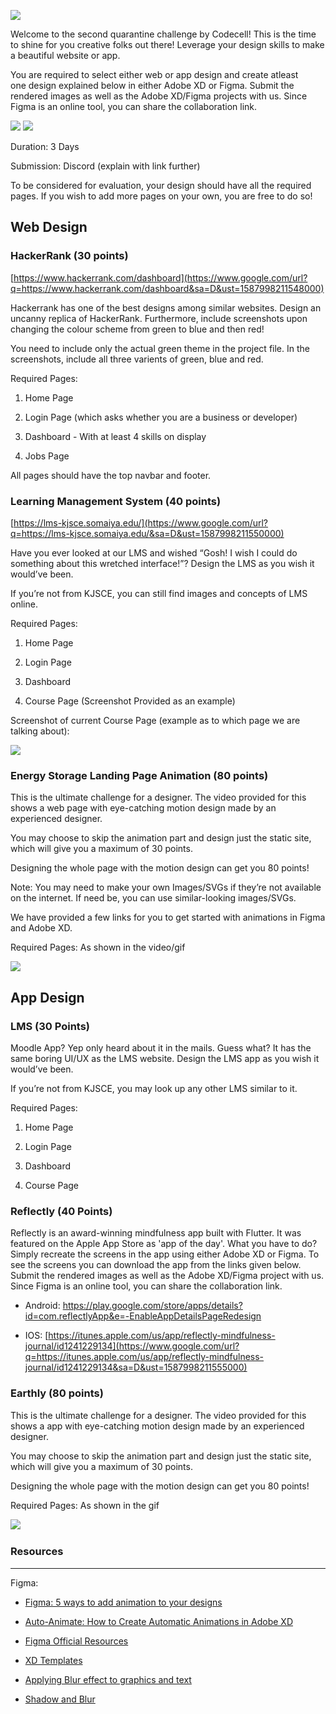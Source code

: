 ![](https://i.imgur.com/v8AcIJQ.png)

Welcome to the second quarantine challenge by Codecell! This is the time to shine for you creative folks out there! Leverage your design skills to make a beautiful website or app.

You are required to select either web or app design and create
atleast one design explained below in either Adobe XD or Figma. Submit the
rendered images as well as the Adobe XD/Figma projects with us. Since Figma is an online tool, you can share the collaboration link.

![](https://i.imgur.com/mvnS8c2s.png)
![](https://i.imgur.com/goxLFsNs.png)

Duration: 3 Days

Submission: Discord (explain with link further)

To be considered for evaluation, your design should have all the
required pages. If you wish to add more pages on your own, you are free
to do so!

Web Design 
----------

### HackerRank (30 points)

[https://www.hackerrank.com/dashboard](https://www.google.com/url?q=https://www.hackerrank.com/dashboard&sa=D&ust=1587998211548000)

Hackerrank has one of the best designs among similar websites.
Design an uncanny replica of HackerRank. Furthermore, include screenshots upon changing the colour scheme from green to blue and then red!

You need to include only the actual green theme in the project file. In the screenshots, include all three varients of green, blue and red.

Required Pages:

1. Home Page

2. Login Page (which asks whether you are a business or developer)

3. Dashboard - With at least 4 skills on display

4. Jobs Page

All pages should have the top navbar and footer.

### Learning Management System (40 points)

[https://lms-kjsce.somaiya.edu/](https://www.google.com/url?q=https://lms-kjsce.somaiya.edu/&sa=D&ust=1587998211550000)

Have you ever looked at our LMS and wished “Gosh! I wish I could do
something about this wretched interface!”? Design the LMS as you wish it
would’ve been.

If you’re not from KJSCE, you can still find images and concepts of LMS
online.

Required Pages:

1. Home Page

2. Login Page

3. Dashboard

4. Course Page (Screenshot Provided as an example)

Screenshot of current Course Page (example as to which page we are
talking about):

![](https://i.imgur.com/uyU08eL.png)

### Energy Storage Landing Page Animation (80 points)

This is the ultimate challenge for a designer. The video provided for this shows a web page with eye-catching motion design made by an
experienced designer.

You may choose to skip the animation part and design just the static
site, which will give you a maximum of 30 points.

Designing the whole page with the motion design can get you 80 points!

Note: You may need to make your own Images/SVGs if they’re not
available on the internet. If need be, you can use similar-looking images/SVGs.

We have provided a few links for you to get started with
animations in Figma and Adobe XD.

Required Pages: As shown in the video/gif

![](https://i.imgur.com/GdPK4FH.gif)

App Design
----------

### LMS (30 Points)

Moodle App? Yep only heard about it in the mails. Guess what? It has the same boring UI/UX as the LMS website. Design the LMS app as you wish it would’ve been.

If you’re not from KJSCE, you may look up any other LMS similar to it.

Required Pages:

1. Home Page

2. Login Page

3. Dashboard

4. Course Page


### Reflectly (40 Points)

Reflectly is an award-winning mindfulness app built with Flutter. It was featured on the Apple App Store as 'app of the day'. What you have to do? Simply recreate the screens in the app using either Adobe XD or Figma. To see the screens you can download the app from the links given below. Submit the rendered images as well as the Adobe XD/Figma project with us. Since Figma is an online tool, you can share the collaboration link.

- Android: https://play.google.com/store/apps/details?id=com.reflectlyApp&e=-EnableAppDetailsPageRedesign

- IOS: [https://itunes.apple.com/us/app/reflectly-mindfulness-journal/id1241229134](https://www.google.com/url?q=https://itunes.apple.com/us/app/reflectly-mindfulness-journal/id1241229134&sa=D&ust=1587998211555000)

### Earthly (80 points)

This is the ultimate challenge for a designer. The video provided for this shows a app with eye-catching motion design made by an
experienced designer.

You may choose to skip the animation part and design just the static
site, which will give you a maximum of 30 points.

Designing the whole page with the motion design can get you 80 points!

Required Pages: As shown in the gif

![](https://i.imgur.com/MkwD39W.gif)
         

### Resources
-----------
Figma:

- [Figma: 5 ways to add animation to your
designs](https://www.google.com/url?q=https://uxdesign.cc/figma-5-ways-to-add-animation-to-your-designs-e3c521aa8902&sa=D&ust=1587998211557000)

- [Auto-Animate: How to Create Automatic Animations in Adobe
XD](https://www.google.com/url?q=https://theblog.adobe.com/auto-animate-how-to-create-automatic-animations-xd/&sa=D&ust=1587998211558000)

- [Figma Official Resources](https://www.figma.com/resources/learn-design/)

- [XD Templates](https://xdresources.co/)

- [Applying Blur effect to graphics and text](https://helpx.adobe.com/in/xd/how-to/effects-graphics-text.html)

- [Shadow and Blur](https://help.figma.com/hc/en-us/articles/360041488473-Apply-shadow-or-blur-effects)
